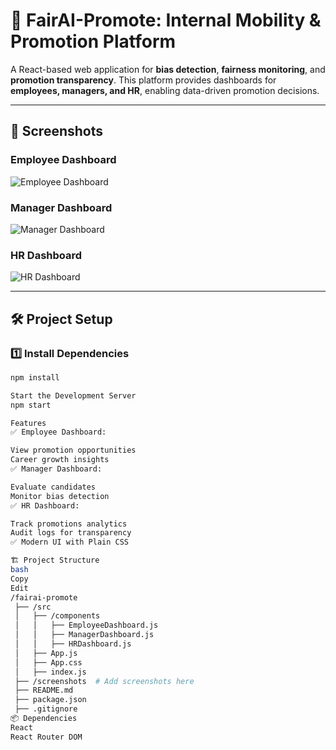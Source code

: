 # 🚀 FairAI-Promote: Internal Mobility & Promotion Platform

A React-based web application for **bias detection**, **fairness monitoring**, and **promotion transparency**. This platform provides dashboards for **employees, managers, and HR**, enabling data-driven promotion decisions.

---
## 📸 **Screenshots**

### Employee Dashboard
![Employee Dashboard](./screenshots/employee_dashboard.png)

### Manager Dashboard
![Manager Dashboard](./screenshots/manager_dashboard.png)

### HR Dashboard
![HR Dashboard](./screenshots/hr_dashboard.png)

---

## 🛠️ **Project Setup**

### 1️⃣ Install Dependencies
```sh
npm install

Start the Development Server
npm start

Features
✅ Employee Dashboard:

View promotion opportunities
Career growth insights
✅ Manager Dashboard:

Evaluate candidates
Monitor bias detection
✅ HR Dashboard:

Track promotions analytics
Audit logs for transparency
✅ Modern UI with Plain CSS

🏗️ Project Structure
bash
Copy
Edit
/fairai-promote
 ├── /src
 │   ├── /components
 │   │   ├── EmployeeDashboard.js
 │   │   ├── ManagerDashboard.js
 │   │   ├── HRDashboard.js
 │   ├── App.js
 │   ├── App.css
 │   ├── index.js
 ├── /screenshots  # Add screenshots here
 ├── README.md
 ├── package.json
 ├── .gitignore
📦 Dependencies
React
React Router DOM
